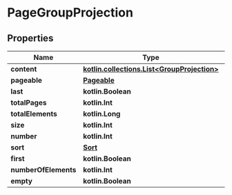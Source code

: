 
# PageGroupProjection

## Properties
Name | Type | Description | Notes
------------ | ------------- | ------------- | -------------
**content** | [**kotlin.collections.List&lt;GroupProjection&gt;**](GroupProjection) |  |  [optional]
**pageable** | [**Pageable**](Pageable) |  |  [optional]
**last** | **kotlin.Boolean** |  |  [optional]
**totalPages** | **kotlin.Int** |  |  [optional]
**totalElements** | **kotlin.Long** |  |  [optional]
**size** | **kotlin.Int** |  |  [optional]
**number** | **kotlin.Int** |  |  [optional]
**sort** | [**Sort**](Sort) |  |  [optional]
**first** | **kotlin.Boolean** |  |  [optional]
**numberOfElements** | **kotlin.Int** |  |  [optional]
**empty** | **kotlin.Boolean** |  |  [optional]



